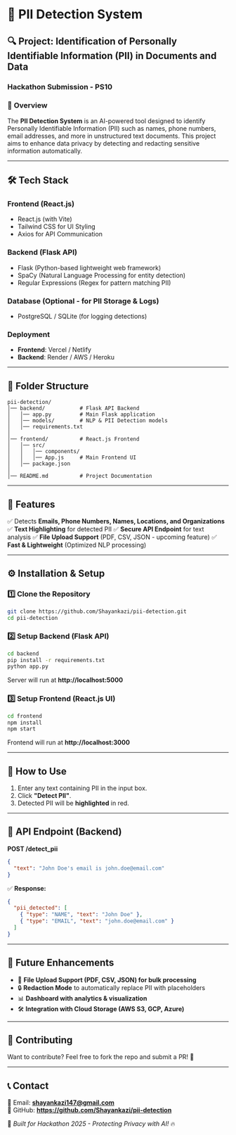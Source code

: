 # 🚀 PII Detection System

## **🔍 Project: Identification of Personally Identifiable Information (PII) in Documents and Data**
### **Hackathon Submission - PS10**

### 📌 **Overview**
The **PII Detection System** is an AI-powered tool designed to identify Personally Identifiable Information (PII) such as names, phone numbers, email addresses, and more in unstructured text documents. This project aims to enhance data privacy by detecting and redacting sensitive information automatically.

---
## **🛠️ Tech Stack**

### **Frontend (React.js)**
- React.js (with Vite)
- Tailwind CSS for UI Styling
- Axios for API Communication

### **Backend (Flask API)**
- Flask (Python-based lightweight web framework)
- SpaCy (Natural Language Processing for entity detection)
- Regular Expressions (Regex for pattern matching PII)

### **Database (Optional - for PII Storage & Logs)**
- PostgreSQL / SQLite (for logging detections)

### **Deployment**
- **Frontend**: Vercel / Netlify
- **Backend**: Render / AWS / Heroku

---
## **📂 Folder Structure**
```
pii-detection/
│── backend/           # Flask API Backend
│   │── app.py         # Main Flask application
│   │── models/        # NLP & PII Detection models
│   │── requirements.txt
│
│── frontend/          # React.js Frontend
│   │── src/
│   │   │── components/
│   │   │── App.js     # Main Frontend UI
│   │── package.json
│
│── README.md          # Project Documentation
```
---
## **🚀 Features**
✅ Detects **Emails, Phone Numbers, Names, Locations, and Organizations**
✅ **Text Highlighting** for detected PII
✅ **Secure API Endpoint** for text analysis
✅ **File Upload Support** (PDF, CSV, JSON - upcoming feature)
✅ **Fast & Lightweight** (Optimized NLP processing)

---
## **⚙️ Installation & Setup**

### **1️⃣ Clone the Repository**
```bash
git clone https://github.com/Shayankazi/pii-detection.git
cd pii-detection
```

### **2️⃣ Setup Backend (Flask API)**
```bash
cd backend
pip install -r requirements.txt
python app.py
```
Server will run at **http://localhost:5000**

### **3️⃣ Setup Frontend (React.js UI)**
```bash
cd frontend
npm install
npm start
```
Frontend will run at **http://localhost:3000**

---
## **🎯 How to Use**
1. Enter any text containing PII in the input box.
2. Click **"Detect PII"**.
3. Detected PII will be **highlighted** in red.

---
## **📌 API Endpoint (Backend)**
**POST /detect_pii**
```json
{
  "text": "John Doe's email is john.doe@email.com"
}
```
✅ **Response:**
```json
{
  "pii_detected": [
    { "type": "NAME", "text": "John Doe" },
    { "type": "EMAIL", "text": "john.doe@email.com" }
  ]
}
```

---
## **🔮 Future Enhancements**
- 📝 **File Upload Support (PDF, CSV, JSON) for bulk processing**
- 🔒 **Redaction Mode** to automatically replace PII with placeholders
- 📊 **Dashboard with analytics & visualization**
- 🛠️ **Integration with Cloud Storage (AWS S3, GCP, Azure)**

---
## **🤝 Contributing**
Want to contribute? Feel free to fork the repo and submit a PR! 🎯

---
## **📞 Contact**
📧 Email: **shayankazi147@gmail.com**  
🔗 GitHub: **https://github.com/Shayankazi/pii-detection**

🚀 *Built for Hackathon 2025 - Protecting Privacy with AI!* 🔥

